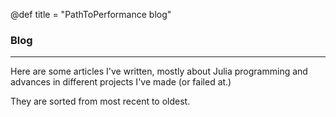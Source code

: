 @def title = "PathToPerformance blog"

### Blog

---

Here are some articles I've written, mostly about Julia programming and advances in different projects I've made (or failed at.)

They are sorted from most recent to oldest.

